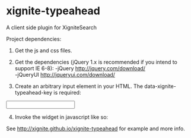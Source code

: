 xignite-typeahead
=================

A client side plugin for XigniteSearch

Project dependencies:

1) Get the js and css files. 

2) Get the dependencies (jQuery 1.x is recommended if you intend to support IE 6-8):
    -jQuery http://jquery.com/download/  
    -jQueryUI http://jqueryui.com/download/

3) Create an arbitrary input element in your HTML.  The data-xignite-typeahead-key is required:

<input type="text" class="xignite-typeahead" data-xignite-typeahead-key="XigniteGlobalQuotes.GetGlobalDelayedQuote.Identifier" />

4) Invoke the widget in javascript like so:

<script type="text/javascript">
	$('.xignite-typeahead').xigniteTypeahead({ api: 'http://search.xignite.com/Search/Suggest', keyParam: 'parameter', q: 'term' });
</script>


See http://xignite.github.io/xignite-typeahead for example and more info.
